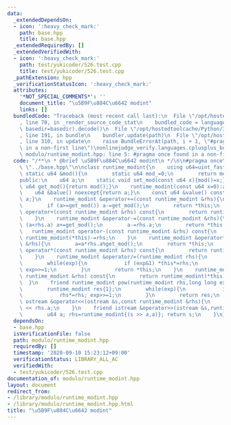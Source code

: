 ```yaml
---
data:
  _extendedDependsOn:
  - icon: ':heavy_check_mark:'
    path: base.hpp
    title: base.hpp
  _extendedRequiredBy: []
  _extendedVerifiedWith:
  - icon: ':heavy_check_mark:'
    path: test/yukicoder/526.test.cpp
    title: test/yukicoder/526.test.cpp
  _pathExtension: hpp
  _verificationStatusIcon: ':heavy_check_mark:'
  attributes:
    '*NOT_SPECIAL_COMMENTS*': ''
    document_title: "\u5B9F\u884C\u6642 modint"
    links: []
  bundledCode: "Traceback (most recent call last):\n  File \"/opt/hostedtoolcache/Python/3.8.5/x64/lib/python3.8/site-packages/onlinejudge_verify/documentation/build.py\"\
    , line 70, in _render_source_code_stat\n    bundled_code = language.bundle(stat.path,\
    \ basedir=basedir).decode()\n  File \"/opt/hostedtoolcache/Python/3.8.5/x64/lib/python3.8/site-packages/onlinejudge_verify/languages/cplusplus.py\"\
    , line 191, in bundle\n    bundler.update(path)\n  File \"/opt/hostedtoolcache/Python/3.8.5/x64/lib/python3.8/site-packages/onlinejudge_verify/languages/cplusplus_bundle.py\"\
    , line 310, in update\n    raise BundleErrorAt(path, i + 1, \"#pragma once found\
    \ in a non-first line\")\nonlinejudge_verify.languages.cplusplus_bundle.BundleErrorAt:\
    \ modulo/runtime_modint.hpp: line 5: #pragma once found in a non-first line\n"
  code: "/**\n * @brief \u5B9F\u884C\u6642 modint\n */\n\n#pragma once\n\n#include\
    \ \"../base.hpp\"\n\nclass runtime_modint{\n    using u64=uint_fast64_t;\n   \
    \ static u64 &mod(){\n        static u64 mod_=0;\n        return mod_;\n    }\n\
    public:\n    u64 a;\n    static void set_mod(const u64 x){mod()=x;}\n    static\
    \ u64 get_mod(){return mod();}\n    runtime_modint(const u64 x=0):a(x%get_mod()){}\n\
    \    u64 &balue() noexcept{return a;}\n    const u64 &value() const noexcept{return\
    \ a;}\n    runtime_modint &operator+=(const runtime_modint &rhs){\n        a+=rhs.a;\n\
    \        if (a>=get_mod()) a-=get_mod();\n        return *this;\n    }\n    runtime_modint\
    \ operator+(const runtime_modint &rhs) const{\n        return runtime_modint(*this)+=rhs;\n\
    \    }\n    runtime_modint &operator-=(const runtime_modint &rhs){\n        if\
    \ (a<rhs.a) a+=get_mod();\n        a-=rhs.a;\n        return *this;\n    }\n \
    \   runtime_modint operator-(const runtime_modint &rhs) const{\n        return\
    \ runtime_modint(*this)-=rhs;\n    }\n    runtime_modint &operator*=(const runtime_modint\
    \ &rhs){\n        a=a*rhs.a%get_mod();\n        return *this;\n    }\n    runtime_modint\
    \ operator*(const runtime_modint &rhs) const{\n        return runtime_modint(*this)*=rhs;\n\
    \    }\n    runtime_modint &operator/=(runtime_modint rhs){\n        u64 exp=get_mod()-2;\n\
    \        while(exp){\n            if (exp&1) *this*=rhs;\n            rhs*=rhs;\
    \ exp>>=1;\n        }\n        return *this;\n    }\n    runtime_modint operator/(const\
    \ runtime_modint &rhs) const{\n        return runtime_modint(*this)/=rhs;\n  \
    \  }\n    friend runtime_modint pow(runtime_modint rhs,long long exp) noexcept{\n\
    \        runtime_modint res{1};\n        while(exp){\n            if (exp&1) res*=rhs;\n\
    \            rhs*=rhs; exp>>=1;\n        }\n        return res;\n    }\n    friend\
    \ ostream &operator<<(ostream &s,const runtime_modint &rhs){\n        return s\
    \ << rhs.a;\n    }\n    friend istream &operator>>(istream &s,runtime_modint &rhs){\n\
    \        u64 a; rhs=runtime_modint{(s >> a,a)}; return s;\n    }\n};"
  dependsOn:
  - base.hpp
  isVerificationFile: false
  path: modulo/runtime_modint.hpp
  requiredBy: []
  timestamp: '2020-09-10 15:23:12+09:00'
  verificationStatus: LIBRARY_ALL_AC
  verifiedWith:
  - test/yukicoder/526.test.cpp
documentation_of: modulo/runtime_modint.hpp
layout: document
redirect_from:
- /library/modulo/runtime_modint.hpp
- /library/modulo/runtime_modint.hpp.html
title: "\u5B9F\u884C\u6642 modint"
---
```

